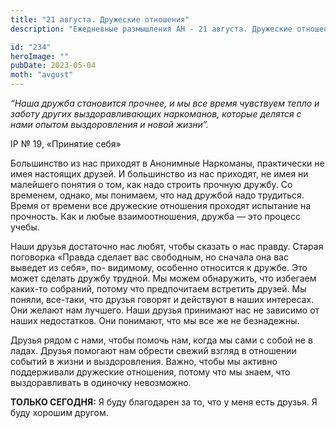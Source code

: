 ```yaml
---
title: "21 августа. Дружеские отношения"
description: "Ежедневные размышления АН - 21 августа. Дружеские отношения"

id: "234"
heroImage: ""
pubDate: 2023-05-04
moth: "avgust"
---
```


_“Наша дружба становится прочнее, и мы все время чувствуем тепло и заботу
других выздоравливающих наркоманов, которые делятся с нами опытом
выздоровления и новой жизни”._

IP № 19, «Принятие себя»

Большинство из нас приходят в Анонимные Наркоманы, практически не имея
настоящих друзей. И большинство из нас приходят, не имея ни малейшего понятия
о том, как надо строить прочную дружбу. Со временем, однако, мы понимаем, что
над дружбой надо трудиться. Время от времени все дружеские отношения проходят
испытание на прочность. Как и любые взаимоотношения, дружба — это процесс
учебы.

Наши друзья достаточно нас любят, чтобы сказать о нас правду. Старая поговорка
«Правда сделает вас свободным, но сначала она вас выведет из себя», по-
видимому, особенно относится к дружбе. Это может сделать дружбу трудной. Мы
можем обнаружить, что избегаем каких-то собраний, потому что предпочитаем
встретить друзей. Мы поняли, все-таки, что друзья говорят и действуют в наших
интересах. Они желают нам лучшего. Наши друзья принимают нас не зависимо от
наших недостатков. Они понимают, что мы все же не безнадежны.

Друзья рядом с нами, чтобы помочь нам, когда мы сами с собой не в ладах.
Друзья помогают нам обрести свежий взгляд в отношении событий в жизни и
выздоровления. Важно, чтобы мы активно поддерживали дружеские отношения,
потому что мы знаем, что выздоравливать в одиночку невозможно.

**ТОЛЬКО СЕГОДНЯ:** Я буду благодарен за то, что у меня есть друзья. Я буду
хорошим другом.
